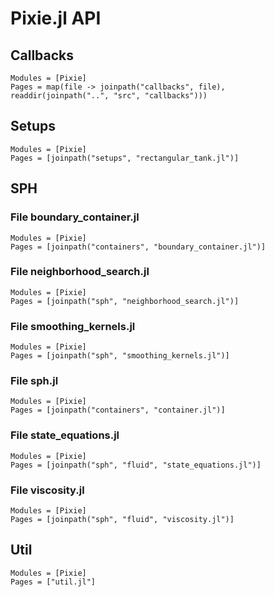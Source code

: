 # Pixie.jl API

## Callbacks

```@autodocs
Modules = [Pixie]
Pages = map(file -> joinpath("callbacks", file), readdir(joinpath("..", "src", "callbacks")))
```

## Setups

```@autodocs
Modules = [Pixie]
Pages = [joinpath("setups", "rectangular_tank.jl")]
```

## SPH

### File boundary_container.jl
```@autodocs
Modules = [Pixie]
Pages = [joinpath("containers", "boundary_container.jl")]
```

### File neighborhood_search.jl
```@autodocs
Modules = [Pixie]
Pages = [joinpath("sph", "neighborhood_search.jl")]
```

### File smoothing_kernels.jl
```@autodocs
Modules = [Pixie]
Pages = [joinpath("sph", "smoothing_kernels.jl")]
```

### File sph.jl
```@autodocs
Modules = [Pixie]
Pages = [joinpath("containers", "container.jl")]
```

### File state_equations.jl
```@autodocs
Modules = [Pixie]
Pages = [joinpath("sph", "fluid", "state_equations.jl")]
```

### File viscosity.jl
```@autodocs
Modules = [Pixie]
Pages = [joinpath("sph", "fluid", "viscosity.jl")]
```

## Util

```@autodocs
Modules = [Pixie]
Pages = ["util.jl"]
```
